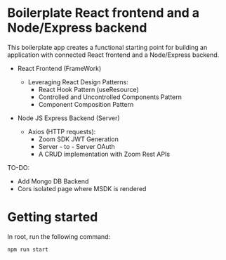 # Boilerplate React frontend and a Node/Express backend

This boilerplate app creates a functional starting point for building an application with connected React frontend and a Node/Express backend.

* React Frontend (FrameWork) 
  * Leveraging React Design Patterns:
    * React Hook Pattern (useResource)
    * Controlled and Uncontrolled Components Pattern
    * Component Composition Pattern

* Node JS Express Backend (Server)
  * Axios (HTTP requests):
    * Zoom SDK JWT Generation
    * Server - to - Server OAuth
    * A CRUD implementation with Zoom Rest APIs

TO-DO:
* Add Mongo DB Backend
* Cors isolated page where MSDK is rendered 

# Getting started

In root, run the following command:
```
npm run start
```
